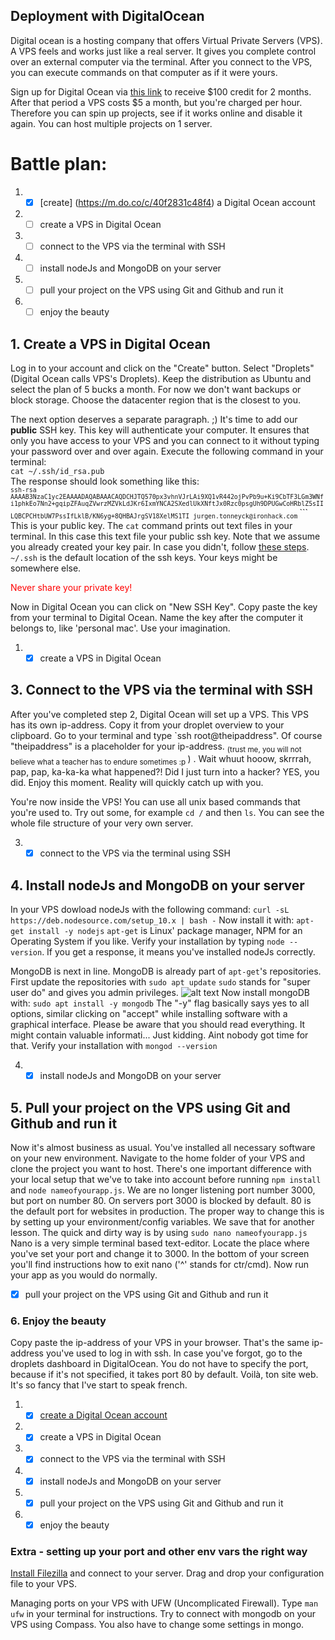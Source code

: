## Deployment with DigitalOcean

Digital ocean is a hosting company that offers Virtual Private Servers (VPS). A VPS feels and works just like a real server. It gives you complete control over an external computer via the terminal. After you connect to the VPS, you can execute commands on that computer as if it were yours. 

Sign up for Digital Ocean via [this link](https://m.do.co/c/40f2831c48f4) to receive $100 credit for 2 months. After that period a VPS costs $5 a month, but you're charged per hour. Therefore you can spin up projects, see if it works online and disable it again. You can host multiple projects on 1 server.

# Battle plan:
1. - [x] [create] (https://m.do.co/c/40f2831c48f4) a Digital Ocean account
2. - [ ] create a VPS in Digital Ocean
3. - [ ] connect to the VPS via the terminal with SSH
4. - [ ] install nodeJs and MongoDB on your server
5. - [ ] pull your project on the VPS using Git and Github and run it
6. - [ ] enjoy the beauty

## 1. Create a VPS in Digital Ocean

Log in to your account and click on the "Create" button. Select "Droplets" (Digital Ocean calls VPS's Droplets). Keep the distribution as Ubuntu and select the plan of 5 bucks a month. For now we don't want backups or block storage. Choose the datacenter region that is the closest to you. 

The next option deserves a separate paragraph. ;) It's time to add our **public** SSH key. This key will authenticate your computer. It ensures that only you have access to your VPS and you can connect to it without typing your password over and over again. Execute the following command in your terminal: <br>
```cat ~/.ssh/id_rsa.pub```<br>
The response should look something like this: <br>
<sub> 
```ssh-rsa AAAAB3NzaC1yc2EAAAADAQABAAACAQDCHJTQ570px3vhnVJrLAi9XQ1vR442ojPvPb9u+Ki9CbTF3LGm3WNfi1phkEo7Nn2+gqipZFAuqZVwrzMZVkLdJKr6IxmYNCA2SXedlUkXNftJx0Rzc0psgUh9DPUGwCoHRblZ5sIILQBCPCHtbUW7PssIfLklB/KN6yg+8QHBAJrgSV18XelMS1TI jurgen.tonneyck@ironhack.com```
</sub>```<br>
This is your public key. The `cat` command prints out text files in your terminal. In this case this text file your public ssh key. Note that we assume you already created your key pair. In case you didn't, follow [these steps](https://www.digitalocean.com/docs/droplets/how-to/add-ssh-keys/create-with-openssh/). `~/.ssh` is the default location of the ssh keys. Your keys might be somewhere else. 

<span style="color:red">Never share your private key!</span>

Now in Digital Ocean you can click on "New SSH Key". Copy paste the key from your terminal to Digital Ocean. Name the key after the computer it belongs to, like 'personal mac'. Use your imagination.

1. - [x] create a VPS in Digital Ocean

## 3. Connect to the VPS via the terminal with SSH

After you've completed step 2, Digital Ocean will set up a VPS. This VPS has its own ip-address. Copy it from your droplet overview to your clipboard. Go to your terminal and type `ssh root@theipaddress". Of course "theipaddress" is a placeholder for your ip-address. <sub>(trust me, you will not believe what a teacher has to endure sometimes :p </sub>) . Wait whuut hooow, skrrrah, pap, pap, ka-ka-ka what happened?! Did I just turn into a hacker? YES, you did. Enjoy this moment. Reality will quickly catch up with you.

You're now inside the VPS! You can use all unix based commands that you're used to. Try out some, for example `cd /` and then `ls`. You can see the whole file structure of your very own server.

3. - [x] connect to the VPS via the terminal using SSH

## 4. Install nodeJs and MongoDB on your server

In your VPS dowload nodeJs with the following command: 
```curl -sL https://deb.nodesource.com/setup_10.x | bash -```
Now install it with: 
```apt-get install -y nodejs``` 
`apt-get` is Linux' package manager, NPM for an Operating System if you like. Verify your installation by typing `node --version`. If you get a response, it means you've installed nodeJs correctly.

MongoDB is next in line. MongoDB is already part of `apt-get`'s repositories. First update the repositories with 
```sudo apt update``` 
`sudo` stands for "super user do" and gives you admin privileges. 
![alt text](./sandwich.png)
Now install mongoDB with:
```sudo apt install -y mongodb```
The "-y" flag basically says yes to all options, similar clicking on "accept" while installing software with a graphical interface. Please be aware that you should read everything. It might contain valuable informati... Just kidding. Aint nobody got time for that. Verify your installation with `mongod --version`

4. - [x] install nodeJs and MongoDB on your server

## 5. Pull your project on the VPS using Git and Github and run it

Now it's almost business as usual. You've installed all necessary software on your new environment. Navigate to the home folder of your VPS and clone the project you want to host. There's one important difference with your local setup that we've to take into account before running `npm install` and `node nameofyourapp.js`. We are no longer listening port number 3000, but port on number 80. On servers port 3000 is blocked by default. 80 is the default port for websites in production. The proper way to change this is by setting up your environment/config variables. We save that for another lesson. The quick and dirty way is by using 
`sudo nano nameofyourapp.js`
Nano is a very simple terminal based text-editor. Locate the place where you've set your port and change it to 3000. In the bottom of your screen you'll find instructions how to exit nano ('^' stands for ctr/cmd). Now run your app as you would do normally.

- [x] pull your project on the VPS using Git and Github and run it

### 6. Enjoy the beauty
Copy paste the ip-address of your VPS in your browser. That's the same ip-address you've used to log in with ssh. In case you've forgot, go to the droplets dashboard in DigitalOcean. You do not have to specify the port, because if it's not specified, it takes port 80 by default. Voilà, ton site web. It's so fancy that I've start to speak french.  

1. - [x] [create a Digital Ocean account](https://m.do.co/c/40f2831c48f4)
2. - [x] create a VPS in Digital Ocean
3. - [x] connect to the VPS via the terminal with SSH
4. - [x] install nodeJs and MongoDB on your server
5. - [x] pull your project on the VPS using Git and Github and run it
6. - [x] enjoy the beauty
  
### Extra - setting up your port and other env vars the right way

[Install Filezilla](https://filezilla-project.org/) and connect to your server. Drag and drop your configuration file to your VPS.

Managing ports on your VPS with UFW (Uncomplicated Firewall). Type `man ufw` in your terminal for instructions. Try to connect with mongodb on your VPS using Compass. You also have to change some settings in mongo.
